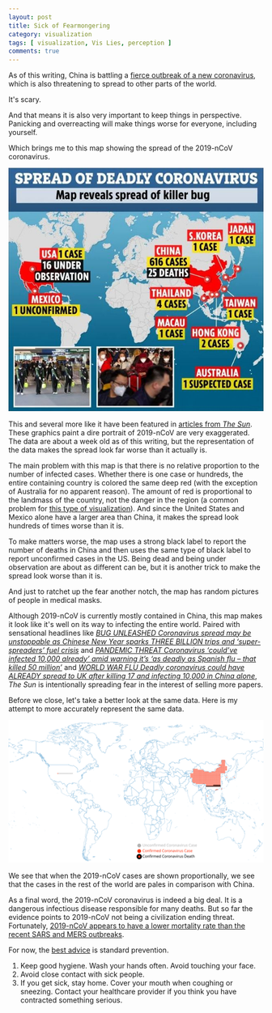 ```yaml
---
layout: post
title: Sick of Fearmongering
category: visualization
tags: [ visualization, Vis Lies, perception ]
comments: true
---
```


As of this writing, China is battling a [fierce outbreak of a new coronavirus], which is also threatening to spread to other parts of the world.

It's scary.

And that means it is also very important to keep things in perspective.
Panicking and overreacting will make things worse for everyone, including yourself.

<!--
<figure style="float:right; width:310px; max-width:100%; padding-left:10px">
  <a href="/images/sick-of-fearmongering/coronavirus-exaggerated.jpg">
    <img src="/images/sick-of-fearmongering/coronavirus-exaggerated-thumbnail.jpg" width="300" height="286" />
  </a>
</figure>
-->

Which brings me to this map showing the spread of the 2019-nCoV coronavirus.

![Fearmongering Coronavirus](/images/sick-of-fearmongering/coronavirus-exaggerated.jpg)

This and several more like it have been featured in [articles from _The Sun_].
These graphics paint a dire portrait of 2019-nCoV are very exaggerated.
The data are about a week old as of this writing, but the representation of the data makes the spread look far worse than it actually is.

The main problem with this map is that there is no relative proportion to the number of infected cases.
Whether there is one case or hundreds, the entire containing country is colored the same deep red (with the exception of Australia for no apparent reason).
The amount of red is proportional to the landmass of the country, not the danger in the region (a common problem for [this type of visualization]).
And since the United States and Mexico alone have a larger area than China, it makes the spread look hundreds of times worse than it is.

To make matters worse, the map uses a strong black label to report the number of deaths in China and then uses the same type of black label to report unconfirmed cases in the US.
Being dead and being under observation are about as different can be, but it is another trick to make the spread look worse than it is.

And just to ratchet up the fear another notch, the map has random pictures of people in medical masks.

Although 2019-nCoV is currently mostly contained in China, this map makes it look like it's well on its way to infecting the entire world.
Paired with sensational headlines like _[BUG UNLEASHED Coronavirus spread may be unstoppable as Chinese New Year sparks THREE BILLION trips and ‘super-spreaders’ fuel crisis]_ and _[PANDEMIC THREAT Coronavirus ‘could’ve infected 10,000 already’ amid warning it’s ‘as deadly as Spanish flu – that killed 50 million’]_ and _[WORLD WAR FLU Deadly coronavirus could have ALREADY spread to UK after killing 17 and infecting 10,000 in China alone]_, _The Sun_ is intentionally spreading fear in the interest of selling more papers.

Before we close, let's take a better look at the same data.
Here is my attempt to more accurately represent the same data.

![Coronavirus](/images/sick-of-fearmongering/coronavirus-honest.svg)

We see that when the 2019-nCoV cases are shown proportionally, we see that the cases in the rest of the world are pales in comparison with China.

As a final word, the 2019-nCoV coronavirus is indeed a big deal.
It is a dangerous infectious disease responsible for many deaths.
But so far the evidence points to 2019-nCoV not being a civilization ending threat.
Fortunately, [2019-nCoV appears to have a lower mortality rate than the recent SARS and MERS outbreaks].

For now, the [best advice] is standard prevention.

1. Keep good hygiene. Wash your hands often. Avoid touching your face.
2. Avoid close contact with sick people.
3. If you get sick, stay home. Cover your mouth when coughing or sneezing. Contact your healthcare provider if you think you have contracted something serious.

[fierce outbreak of a new coronavirus]: https://www.cnn.com/2020/01/28/asia/wuhan-coronavirus-update-intl-hnk/index.html
[articles from _The Sun_]: https://www.thesun.co.uk/news/10799738/coronavirus-could-already-spread-uk/
[this type of visualization]: https://en.wikipedia.org/wiki/Choropleth_map
[BUG UNLEASHED Coronavirus spread may be unstoppable as Chinese New Year sparks THREE BILLION trips and ‘super-spreaders’ fuel crisis]: https://www.the-sun.com/news/290423/coronavirus-spread-may-be-unstoppable-as-chinese-new-year-sparks-three-billion-trips-and-super-spreaders-fuel-crisis
[PANDEMIC THREAT Coronavirus ‘could’ve infected 10,000 already’ amid warning it’s ‘as deadly as Spanish flu – that killed 50 million’]: https://www.thesun.co.uk/news/10794530/coronavirus-as-deadly-spanish-flu-killed-millions/
[WORLD WAR FLU Deadly coronavirus could have ALREADY spread to UK after killing 17 and infecting 10,000 in China alone]: https://www.thesun.co.uk/news/10799738/coronavirus-could-already-spread-uk/
[2019-nCoV appears to have a lower mortality rate than the recent SARS and MERS outbreaks]: https://www.sciencealert.com/how-worried-should-we-be-about-the-wuhan-coronavirus-outbreak
[best advice]: https://www.cdc.gov/coronavirus/2019-ncov/about/prevention-treatment.html
